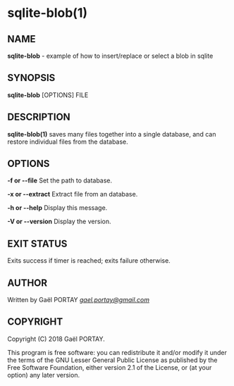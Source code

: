 # sqlite-blob(1)

## NAME

**sqlite-blob** - example of how to insert/replace or select a blob in sqlite

## SYNOPSIS

**sqlite-blob** [OPTIONS] FILE

## DESCRIPTION

**sqlite-blob(1)** saves many files together into a single database, and can
restore individual files from the database.

## OPTIONS

**-f or --file**
	Set the path to database.

**-x or --extract**
	Extract file from an database.

**-h or --help**
	Display this message.

**-V or --version**
	Display the version.

## EXIT STATUS

Exits success if timer is reached; exits failure otherwise.

## AUTHOR

Written by Gaël PORTAY *gael.portay@gmail.com*

## COPYRIGHT

Copyright (C) 2018 Gaël PORTAY.

This program is free software: you can redistribute it and/or modify it under
the terms of the GNU Lesser General Public License as published by the Free
Software Foundation, either version 2.1 of the License, or (at your option) any
later version.
